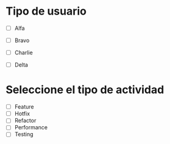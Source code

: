 # Tipo de usuario
- [ ] Alfa
- [ ] Bravo 
- [ ] Charlie
- [ ] Delta
      

# Seleccione el tipo de actividad
- [ ] Feature
- [ ] Hotfix
- [ ] Refactor
- [ ] Performance
- [ ] Testing
